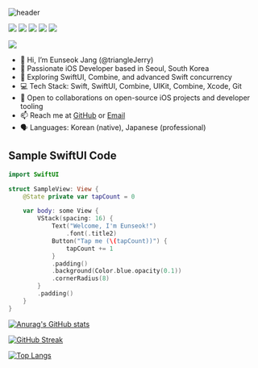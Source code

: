 ![header](https://capsule-render.vercel.app/api?type=waving&color=gradient&height=200&section=header&text=Welcome&fontSize=60)

<img src="https://img.shields.io/badge/Swift-FA7343?style=flat-square&logo=swift&logoColor=white"/>
<img src="https://img.shields.io/badge/SwiftUI-00599C?style=flat-square&logo=swift&logoColor=white"/>
<img src="https://img.shields.io/badge/Combine-8284C4?style=flat-square&logo=swift&logoColor=white"/>
<img src="https://img.shields.io/badge/Concurrency-000000?style=flat-square&logo=swift&logoColor=white"/>
<img src="https://img.shields.io/badge/Xcode-147EFB?style=flat-square&logo=xcode&logoColor=white"/>

![](https://komarev.com/ghpvc/?username=triangleJerry&label=PROFILE+VIEWS)


- 👋 Hi, I’m Eunseok Jang (@triangleJerry)
- 👀 Passionate iOS Developer based in Seoul, South Korea
- 🌱 Exploring SwiftUI, Combine, and advanced Swift concurrency
- 💻 Tech Stack: Swift, SwiftUI, Combine, UIKit, Combine, Xcode, Git
- 💞️ Open to collaborations on open-source iOS projects and developer tooling
- 📫 Reach me at [GitHub](https://github.com/triangleJerry) or [Email](mailto:trianglejerry00@gmail.com)
- 🗣️ Languages: Korean (native), Japanese (professional)



## Sample SwiftUI Code

```swift
import SwiftUI

struct SampleView: View {
    @State private var tapCount = 0

    var body: some View {
        VStack(spacing: 16) {
            Text("Welcome, I'm Eunseok!")
                .font(.title2)
            Button("Tap me (\(tapCount))") {
                tapCount += 1
            }
            .padding()
            .background(Color.blue.opacity(0.1))
            .cornerRadius(8)
        }
        .padding()
    }
}
```

[![Anurag's GitHub stats](https://github-readme-stats.vercel.app/api?username=triangleJerry&theme=vue)](https://github.com/anuraghazra/github-readme-stats)

[![GitHub Streak](https://streak-stats.demolab.com/?user=triangleJerry)](https://git.io/streak-stats)

[![Top Langs](https://github-readme-stats.vercel.app/api/top-langs/?username=triangleJerry&layout=compact)](https://github.com/anuraghazra/github-readme-stats)







<!---
triangleJerry/triangleJerry is a ✨ special ✨ repository because its `README.md` (this file) appears on your GitHub profile.
You can click the Preview link to take a look at your changes.
--->